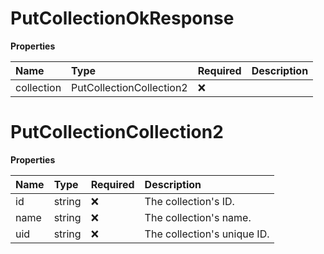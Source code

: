 # PutCollectionOkResponse

**Properties**

| Name       | Type                     | Required | Description |
| :--------- | :----------------------- | :------- | :---------- |
| collection | PutCollectionCollection2 | ❌       |             |

# PutCollectionCollection2

**Properties**

| Name | Type   | Required | Description                 |
| :--- | :----- | :------- | :-------------------------- |
| id   | string | ❌       | The collection's ID.        |
| name | string | ❌       | The collection's name.      |
| uid  | string | ❌       | The collection's unique ID. |

<!-- This file was generated by liblab | https://liblab.com/ -->
